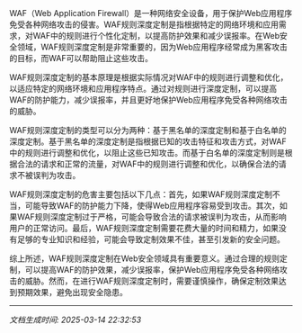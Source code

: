 WAF（Web Application Firewall）是一种网络安全设备，用于保护Web应用程序免受各种网络攻击的侵害。WAF规则深度定制是指根据特定的网络环境和应用需求，对WAF中的规则进行个性化定制，以提高防护效果和减少误报率。在Web安全领域，WAF规则深度定制是非常重要的，因为Web应用程序经常成为黑客攻击的目标，而WAF可以帮助阻止这些攻击。

WAF规则深度定制的基本原理是根据实际情况对WAF中的规则进行调整和优化，以适应特定的网络环境和应用程序特点。通过对规则进行深度定制，可以提高WAF的防护能力，减少误报率，并且更好地保护Web应用程序免受各种网络攻击的威胁。

WAF规则深度定制的类型可以分为两种：基于黑名单的深度定制和基于白名单的深度定制。基于黑名单的深度定制是指根据已知的攻击特征和攻击方式，对WAF中的规则进行调整和优化，以阻止这些已知攻击。而基于白名单的深度定制则是根据合法的请求和正常的流量，对WAF中的规则进行调整和优化，以确保合法的请求不被误判为攻击。

WAF规则深度定制的危害主要包括以下几点：首先，如果WAF规则深度定制不当，可能导致WAF的防护能力下降，使得Web应用程序容易受到攻击。其次，如果WAF规则深度定制过于严格，可能会导致合法的请求被误判为攻击，从而影响用户的正常访问。最后，WAF规则深度定制需要花费大量的时间和精力，如果没有足够的专业知识和经验，可能会导致定制效果不佳，甚至引发新的安全问题。

综上所述，WAF规则深度定制在Web安全领域具有重要意义。通过合理的规则定制，可以提高WAF的防护效果，减少误报率，保护Web应用程序免受各种网络攻击的威胁。然而，在进行WAF规则深度定制时，需要谨慎操作，确保定制效果达到预期效果，避免出现安全隐患。

---

*文档生成时间: 2025-03-14 22:32:53*


